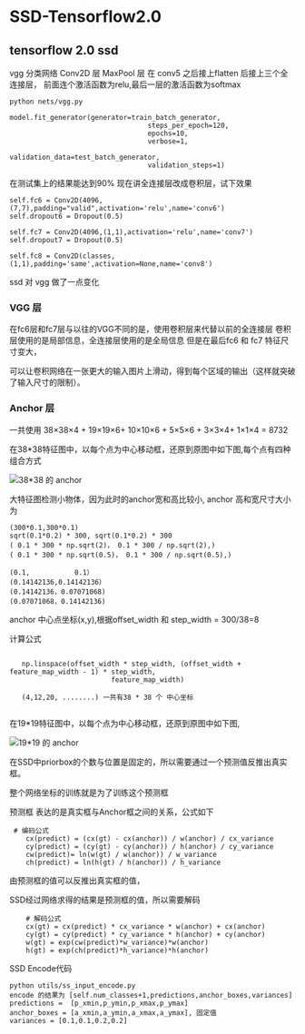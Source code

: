 # SSD-Tensorflow2.0
## tensorflow 2.0 ssd
vgg 分类网络
Conv2D 层
MaxPool 层
在 conv5 之后接上flatten 后接上三个全连接层，
前面连个激活函数为relu,最后一层的激活函数为softmax
```
python nets/vgg.py
```
```
model.fit_generator(generator=train_batch_generator,
                                  steps_per_epoch=120,
                                  epochs=10,
                                  verbose=1,
                                  validation_data=test_batch_generator,
                                  validation_steps=1)
```
在测试集上的结果能达到90%
现在讲全连接层改成卷积层，试下效果

```
self.fc6 = Conv2D(4096,(7,7),padding="valid",activation='relu',name='conv6')
self.dropout6 = Dropout(0.5)

self.fc7 = Conv2D(4096,(1,1),activation='relu',name='conv7')
self.dropout7 = Dropout(0.5)

self.fc8 = Conv2D(classes,(1,1),padding='same',activation=None,name='conv8')
```
ssd 对 vgg 做了一点变化
### VGG 层
在fc6层和fc7层与以往的VGG不同的是，使用卷积层来代替以前的全连接层
卷积层使用的是局部信息，全连接层使用的是全局信息
但是在最后fc6 和 fc7 特征尺寸变大，

可以让卷积网络在一张更大的输入图片上滑动，得到每个区域的输出（这样就突破了输入尺寸的限制）。

### Anchor 层 
一共使用 38×38×4 + 19×19×6+ 10×10×6 + 5×5×6 + 3×3×4+ 1×1×4 = 8732

在38*38特征图中，以每个点为中心移动框，还原到原图中如下图,每个点有四种组合方式

![38*38 的 anchor](https://raw.githubusercontent.com/jadehh/SSD-Tensorflow2.0/master/gif/anchor_38.gif)

大特征图检测小物体，因为此时的anchor宽和高比较小,
anchor 高和宽尺寸大小为
```
(300*0.1,300*0.1)
sqrt(0.1*0.2) * 300, sqrt(0.1*0.2) * 300
( 0.1 * 300 * np.sqrt(2)， 0.1 * 300 / np.sqrt(2),)
( 0.1 * 300 * np.sqrt(0.5)， 0.1 * 300 / np.sqrt(0.5),)

(0.1,           0.1）
(0.14142136,0.14142136）
(0.14142136，0.07071068)
(0.07071068，0.14142136)
``` 
anchor 中心点坐标(x,y),根据offset_width 和 step_width = 300/38=8

计算公式
```
 
   np.linspace(offset_width * step_width, (offset_width + feature_map_width - 1) * step_width,
                         feature_map_width)

   (4,12,20, ........) 一共有38 * 38 个 中心坐标


```




在19*19特征图中，以每个点为中心移动框，还原到原图中如下图,

![19*19 的 anchor](https://raw.githubusercontent.com/jadehh/SSD-Tensorflow2.0/master/gif/anchor_19.gif)

在SSD中priorbox的个数与位置是固定的，所以需要通过一个预测值反推出真实框。

整个网络坐标的训练就是为了训练这个预测框


预测框 表达的是真实框与Anchor框之间的关系，公式如下
```
 # 编码公式
    cx(predict) = (cx(gt) - cx(anchor)) / w(anchor) / cx_variance
    cy(predict) = (cy(gt) - cy(anchor)) / h(anchor) / cy_variance
    cw(predict)= ln(w(gt) / w(anchor)) / w_variance
    ch(predict) = ln(h(gt) / h(anchor)) / h_variance

```

由预测框的值可以反推出真实框的值，

SSD经过网络求得的结果是预测框的值，所以需要解码
```
    # 解码公式
    cx(gt) = cx(predict) * cx_variance * w(anchor) + cx(anchor)
    cy(gt) = cy(predict) * cy_variance * h(anchor) + cy(anchor)
    w(gt) = exp(cw(predict)*w_variance)*w(anchor)
    h(gt) = exp(ch(predict)*h_variance)*h(anchor)
```

SSD Encode代码
```
python utils/ss_input_encode.py
encode 的结果为 [self.num_classes+1,predictions,anchor_boxes,variances]
predictions =  [p_xmin,p_ymin,p_xmax,p_ymax]
anchor_boxes = [a_xmin,a_ymin,a_xmax,a_ymax], 固定值
variances = [0.1,0.1,0.2,0.2]
```

   